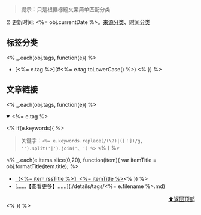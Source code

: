 > 提示：只是根据标题文案简单匹配分类

:alarm_clock: 更新时间: <%= obj.currentDate %>。[来源分类](./README.md)、[时间分类](./TIMELINE.md)

## 标签分类
<% _.each(obj.tags, function(e){ %>
- [<%= e.tag %>](#<%= e.tag.toLowerCase() %>) <% }) %>

## 文章链接
<% _.each(obj.tags, function(e){ %>
<details open>
<summary id="<%= e.tag.toLowerCase() %>">
 <%= e.tag %>
</summary>
<p></p>

<% if(e.keywords){ %>
> 关键字：`<%= e.keywords.replace(/(\?)|([：])/g, '').split('|').join('`、`') %>`
<% } %>

<% _.each(e.items.slice(0,20), function(item){ var itemTitle = obj.formatTitle(item.title); %>
- [【<%= item.rssTitle %>】<%= itemTitle %>](<%= item.link %>)<% }) %>
- [......【查看更多】......](./details/tags/<%= e.filename %>.md)

<div align="right"><a href="#标签分类">⬆返回顶部</a></div>
</details>
<% }) %>
